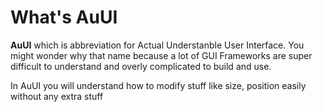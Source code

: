 # What's AuUI

**AuUI** which is abbreviation for Actual Understanble User Interface. You might wonder why that name because a lot of GUI Frameworks are super difficult to understand
and overly complicated to build and use.

In AuUI you will understand how to modify stuff like size, position easily without any extra stuff
